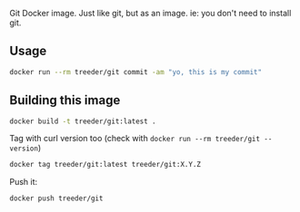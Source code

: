 Git Docker image. Just like git, but as an image. ie: you don't need to install git. 

## Usage

```sh
docker run --rm treeder/git commit -am "yo, this is my commit"
```

## Building this image

```sh
docker build -t treeder/git:latest .
```

Tag with curl version too (check with `docker run --rm treeder/git --version`)

```sh
docker tag treeder/git:latest treeder/git:X.Y.Z
```

Push it:

```sh
docker push treeder/git
```
